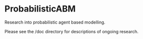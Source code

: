 # ProbabilisticABM
Research into probabilistic agent based modelling.

Please see the /doc directory for descriptions of ongoing research.
